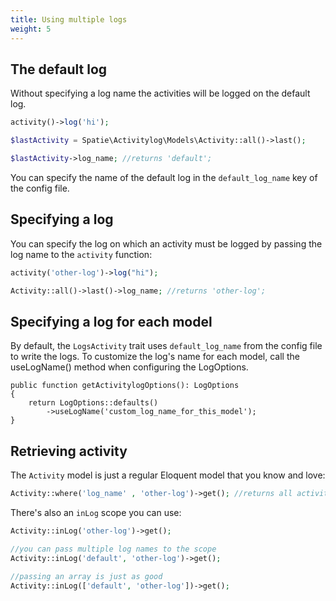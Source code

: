 ```yaml
---
title: Using multiple logs
weight: 5
---
```


## The default log

Without specifying a log name the activities will be logged on the default log.

```php
activity()->log('hi');

$lastActivity = Spatie\Activitylog\Models\Activity::all()->last();

$lastActivity->log_name; //returns 'default';
```

You can specify the name of the default log in the `default_log_name` key of the config file.

## Specifying a log

You can specify the log on which an activity must be logged by passing the log name to the `activity` function:

```php
activity('other-log')->log("hi");

Activity::all()->last()->log_name; //returns 'other-log';
```

## Specifying a log for each model

By default, the `LogsActivity` trait uses `default_log_name` from the config file to write the logs. To customize the log's name for each model, call the useLogName() method when configuring the LogOptions.

```
public function getActivitylogOptions(): LogOptions
{
    return LogOptions::defaults()
        ->useLogName('custom_log_name_for_this_model');
}
```

## Retrieving activity

The `Activity` model is just a regular Eloquent model that you know and love:

```php
Activity::where('log_name' , 'other-log')->get(); //returns all activity from the 'other-log'
```

There's also an `inLog` scope you can use:

```php
Activity::inLog('other-log')->get();

//you can pass multiple log names to the scope
Activity::inLog('default', 'other-log')->get();

//passing an array is just as good
Activity::inLog(['default', 'other-log'])->get();
```
